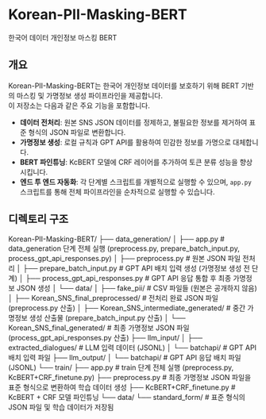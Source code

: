 # Korean-PII-Masking-BERT
한국어 데이터 개인정보 마스킹 BERT

## 개요
Korean-PII-Masking-BERT는 한국어 개인정보 데이터를 보호하기 위해 BERT 기반의 마스킹 및 가명정보 생성 파이프라인을 제공합니다.  
이 저장소는 다음과 같은 주요 기능을 포함합니다.

- **데이터 전처리**: 원본 SNS JSON 데이터를 정제하고, 불필요한 정보를 제거하여 표준 형식의 JSON 파일로 변환합니다.
- **가명정보 생성**: 로컬 규칙과 GPT API를 활용하여 민감한 정보를 가명으로 대체합니다.
- **BERT 파인튜닝**: KcBERT 모델에 CRF 레이어를 추가하여 토큰 분류 성능을 향상시킵니다.
- **엔드 투 엔드 자동화**: 각 단계별 스크립트를 개별적으로 실행할 수 있으며, `app.py` 스크립트를 통해 전체 파이프라인을 순차적으로 실행할 수 있습니다.

## 디렉토리 구조
Korean-PII-Masking-BERT/ ├── data_generation/ │ ├── app.py # data_generation 단계 전체 실행 (preprocess.py, prepare_batch_input.py, process_gpt_api_responses.py) │ ├── preprocess.py # 원본 JSON 파일 전처리 │ ├── prepare_batch_input.py # GPT API 배치 입력 생성 (가명정보 생성 전 단계) │ ├── process_gpt_api_responses.py # GPT API 응답 통합 후 최종 가명정보 JSON 생성 │ └── data/ │ ├── fake_pii/ # CSV 파일들 (원본은 공개하지 않음) │ ├── Korean_SNS_final_preprocessed/ # 전처리 완료 JSON 파일 (preprocess.py 산출) │ ├── Korean_SNS_intermediate_generated/ # 중간 가명정보 생성 산출물 (prepare_batch_input.py 산출) │ └── Korean_SNS_final_generated/ # 최종 가명정보 JSON 파일 (process_gpt_api_responses.py 산출) ├── llm_input/ │ ├── extracted_dialogues/ # LLM 입력 데이터 (JSONL) │ └── batchapi/ # GPT API 배치 입력 파일 ├── llm_output/ │ └── batchapi/ # GPT API 응답 배치 파일 (JSONL) └── train/ ├── app.py # train 단계 전체 실행 (preprocess.py, KcBERT+CRF_finetune.py) ├── preprocess.py # 최종 가명정보 JSON 파일을 표준 형식으로 변환하여 학습 데이터 생성 ├── KcBERT+CRF_finetune.py # KcBERT + CRF 모델 파인튜닝 └── data/ └── standard_form/ # 표준 형식의 JSON 파일 및 학습 데이터가 저장됨
